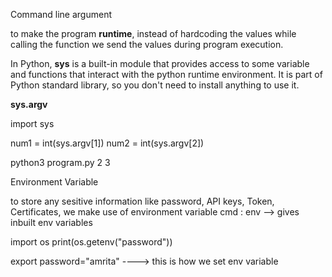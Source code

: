 Command line argument

to make the program **runtime**, instead of hardcoding the values while calling the function we send the values during program execution. 

In Python, **sys** is a built-in module that provides access to some variable and functions that interact with the python runtime environment. It is part of Python standard library, so you don't need to install anything to use it.


**sys.argv**

import sys

num1 = int(sys.argv[1])
num2 = int(sys.argv[2])


python3 program.py 2 3



Environment Variable 

to store any sesitive information like password, API keys, Token, Certificates, we make use of environment variable 
cmd : env --> gives inbuilt env variables

import os
print(os.getenv("password"))

export password="amrita" ----> this is how we set env variable


 
